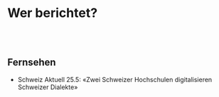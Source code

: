 # Wer berichtet?

<br/>
<br/>

## Fernsehen
* Schweiz Aktuell 25.5: &laquo;Zwei Schweizer Hochschulen digitalisieren Schweizer Dialekte&raquo;
